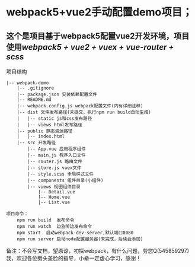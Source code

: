 # webpack5+vue2手动配置demo项目；

## 这个是项目基于webpack5配置vue2开发环境，项目使用*webpack5 + vue2 + vuex + vue-router + scss*


项目结构
```
|-- webpack-demo
    |-- .gitignore
    |-- package.json 安装依赖配置文件
    |-- README.md
    |-- webpack.config.js webpack配置文件(内有详细注释)
    |-- dist 文件发布路径(未提交，执行npm run build自动生成)
    |   |-- static js和css发布路径
    |   |-- views html发布路径
    |-- public 静态资源路径
    |   |-- index.html
    |-- src 开发路径
        |-- App.vue 应用程序组件
        |-- main.js 程序入口文件
        |-- router.js 路由文件
        |-- store.js vuex文件
        |-- style.scss 全局样式文件
        |-- components 组件目录(小组件)
        |-- views 视图组件目录
            |-- Detail.vue
            |-- Home.vue
            |-- List.vue
```

```
项目命令：  
    npm run build  发布命令 
    npm run watch  边监听边发布命令
    npm start  启动webpack-dev-server,默认端口8080  
    npm run server 启动node配置服务器(未完成，后续会添加)
```

备注：不会写文档，望原谅，初探webpack，有什么问题，劳您Q(545859297)我，欢迎各位劈头盖脸的指导，小辈一定虚心学习，感谢！


